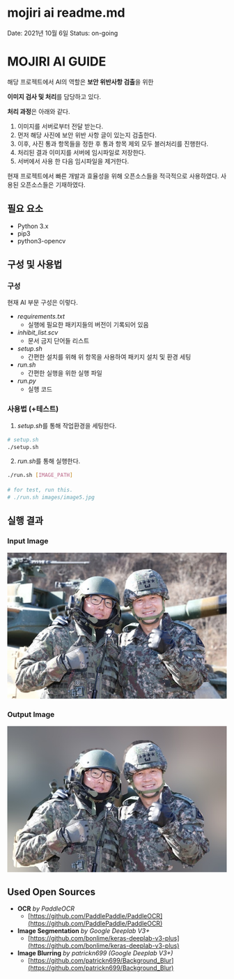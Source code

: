 # mojiri ai readme.md

Date: 2021년 10월 6일
Status: on-going

# MOJIRI AI GUIDE

해당 프로젝트에서 AI의 역할은 **보안 위반사항 검출**을 위한 

**이미지 검사 및 처리**를 담당하고 있다.

**처리 과정**은 아래와 같다.

1. 이미지를 서버로부터 전달 받는다.
2. 먼저 해당 사진에 보안 위반 사항 글이 있는지 검출한다.
3. 이후, 사진 통과 항목들을 정한 후 통과 항목 제외 모두 블러처리를 진행한다.
4. 처리된 결과 이미지를 서버에 임시파일로 저장한다.
5. 서버에서 사용 한 다음 임시파일을 제거한다.

현재 프로젝트에서 빠른 개발과 효율성을 위해 오픈소스들을 적극적으로 사용하였다. 사용된 오픈소스들은 기재하였다.

## 필요 요소

- Python 3.x
- pip3
- python3-opencv

## 구성 및 사용법

### 구성

현재 AI 부문 구성은 이렇다.

- *requirements.txt*
    - 실행에 필요한 패키지들의 버전이 기록되어 있음
- *inhibit_list.scv*
    - 문서 금지 단어들 리스트 
- *setup.sh*
    - 간편한 설치를 위해 위 항목을 사용하여 패키지 설치 및 환경 세팅
- *run.sh*
    - 간편한 실행을 위한 실행 파일
- *run.py*
    - 실행 코드

### 사용법 (+테스트)
1. *setup.sh*를 통해 작업환경을 세팅한다.
```bash
# setup.sh
./setup.sh
```
2. *run.sh*를 통해 실행한다.

```bash
./run.sh [IMAGE_PATH] 

# for test, run this.
# ./run.sh images/image5.jpg
```

## 실행 결과
### Input Image
![image5](./images/image5.jpg)
### Output Image
![image5_blurred](./images/image5_blurred.jpg)

## Used Open Sources

- **OCR** *by PaddleOCR*
    - [https://github.com/PaddlePaddle/PaddleOCR](https://github.com/PaddlePaddle/PaddleOCR)
- **Image Segmentation** *by Google Deeplab V3+*
    - [https://github.com/bonlime/keras-deeplab-v3-plus](https://github.com/bonlime/keras-deeplab-v3-plus)
- **Image Blurring** *by patrickn699 (Google Deeplab V3+)*
    - [https://github.com/patrickn699/Background_Blur](https://github.com/patrickn699/Background_Blur)
